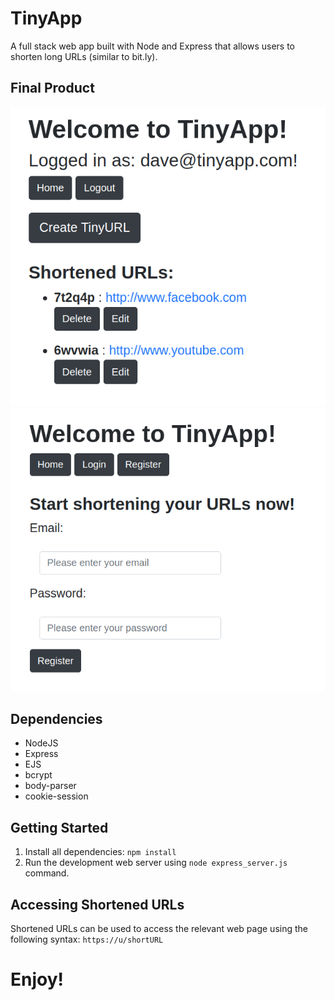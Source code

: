 # TinyApp

A full stack web app built with Node and Express that allows users to shorten long URLs (similar to bit.ly).

## Final Product

!["Example home page for logged in user."](https://github.com/Neumand/tiny-app-project/blob/master/screenshots/home-page.png?raw=true)
!["Creating a shortened URL!"](https://github.com/Neumand/tiny-app-project/blob/master/screenshots/register-page.png?raw=true)

## Dependencies

* NodeJS
* Express
* EJS
* bcrypt
* body-parser
* cookie-session

## Getting Started

1. Install all dependencies: `npm install`
2. Run the development web server using `node express_server.js` command.

## Accessing Shortened URLs

Shortened URLs can be used to access the relevant web page using the following syntax: `https://u/shortURL`

# Enjoy!
